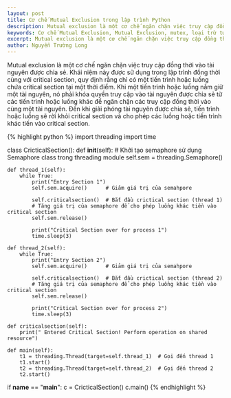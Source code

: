 ```yaml
---
layout: post
title: Cơ chế Mutual Exclusion trong lập trình Python
description: Mutual exclusion là một cơ chế ngăn chặn việc truy cập đồng thời vào tài nguyên được chia sẻ. Khái niệm này được sử dụng trong lập trình đồng thời cùng với critical section, quy định rằng chỉ có một tiến trình hoặc luồng chứa critical section tại một thời điểm.
keywords: Cơ chế Mutual Exclusion, Mutual Exclusion, mutex, loại trừ tương hỗ, lập trình Python, Python, lập trình đồng thời, lập trình đa luồng, lập trình multithreading, lập trình multithreading, critical section
excerpt: Mutual exclusion là một cơ chế ngăn chặn việc truy cập đồng thời vào tài nguyên được chia sẻ. Khái niệm này được sử dụng trong lập trình đồng thời cùng với critical section, quy định rằng chỉ có một tiến trình hoặc luồng chứa critical section tại một thời điểm.
author: Nguyễn Trường Long
---
```


Mutual exclusion là một cơ chế ngăn chặn việc truy cập đồng thời vào tài nguyên được chia sẻ. Khái niệm này được sử dụng trong lập trình đồng thời cùng với critical section, quy định rằng chỉ có một tiến trình hoặc luồng chứa critical section tại một thời điểm. Khi một tiến trình hoặc luồng nắm giữ một tài nguyên, nó phải khóa quyền truy cập vào tài nguyên được chia sẻ từ các tiến trình hoặc luồng khác để ngăn chặn các truy cập đồng thời vào cùng một tài nguyên. Đến khi giải phóng tài nguyên được chia sẻ, tiến trình hoặc luồng sẽ rời khỏi critical section và cho phép các luồng hoặc tiến trình khác tiến vào critical section.

{% highlight python %}
import threading
import time

class CricticalSection():
    def __init__(self):
        # Khởi tạo semaphore sử dụng Semaphore class trong threading module
        self.sem = threading.Semaphore()

    def thread_1(self):
        while True:
            print("Entry Section 1")
            self.sem.acquire()      # Giảm giá trị của semahpore

            self.criticalsection()  # Bắt đầu crictical section (thread 1)
            # Tăng giá trị của semaphore để cho phép luồng khác tiền vào critical section
            self.sem.release()

            print("Critical Section over for process 1")
            time.sleep(3)

    def thread_2(self):
        while True:
            print("Entry Section 2")
            self.sem.acquire()      # Giảm giá trị của semahpore

            self.criticalsection()  # Bắt đầu crictical section (thread 2)
            # Tăng giá trị của semaphore để cho phép luồng khác tiền vào critical section
            self.sem.release()

            print("Critical Section over for process 2")
            time.sleep(3)

    def criticalsection(self):
        print(" Entered Critical Section! Perform operation on shared resource")

    def main(self):
        t1 = threading.Thread(target=self.thread_1)  # Gọi đến thread 1
        t1.start()
        t2 = threading.Thread(target=self.thread_2)  # Gọi đến thread 2
        t2.start()

if __name__ == "__main__":
    c = CricticalSection()
    c.main()
{% endhighlight %}
